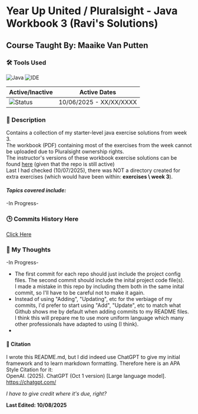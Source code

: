 # Year Up United / Pluralsight - Java Workbook 3 (Ravi's Solutions)
## Course Taught By: Maaike Van Putten

### 🛠️ Tools Used
![Java](https://img.shields.io/badge/language-Java-blue.svg)
![IDE](https://img.shields.io/badge/IDE-IntelliJ-orange)

| Active/Inactive | Active Dates |
| --- | --- |
| ![Status](https://img.shields.io/badge/status-active-brightgreen) | 10/06/2025 - XX/XX/XXXX|

### 📝 Description
Contains a collection of my starter-level java exercise solutions from week 3. <br>
The workbook (PDF) containing most of the exercises from the week cannot be uploaded due to Pluralsight ownership rights. <br>
The instructor's versions of these workbook exercise solutions can be found [here](https://github.com/BrightBoost/learningjava/tree/main/src/main/java/com/pluralsight/week3) (given that the repo is still active) <br>
Last I had checked (10/07/2025), there was NOT a directory created for extra exercises (which would have been within: **exercises \ week 3**). <br>

#### *Topics covered include:*<br>
-In Progress-

### 🕒 Commits History Here
[Click Here](https://github.com/gitraspigner/workbook-3/commits/master)

### 💭 My Thoughts
-In Progress- <br>
- The first commit for each repo should just include the project config files. The second commit should include the inital project code file(s). <br>
I made a mistake in this repo by including them both in the same inital commit, so I'll have to be careful not to make it again.
- Instead of using "Adding", "Updating", etc for the verbiage of my commits, I'd prefer to start using "Add", "Update", etc to match what Github shows me by default when adding commits to my README files. <br>
I think this will prepare me to use more uniform language which many other professionals have adapted to using (I think).
- 

#### 🔖 Citation
I wrote this README.md, but I did indeed use ChatGPT to give my initial framework and to learn markdown formatting. Therefore here is an APA Style Citation for it:  <br>
OpenAI. (2025). ChatGPT (Oct 1 version) [Large language model]. https://chatgpt.com/ <br>

*I have to give credit where it's due, right?* <br>

**Last Edited: 10/08/2025**

